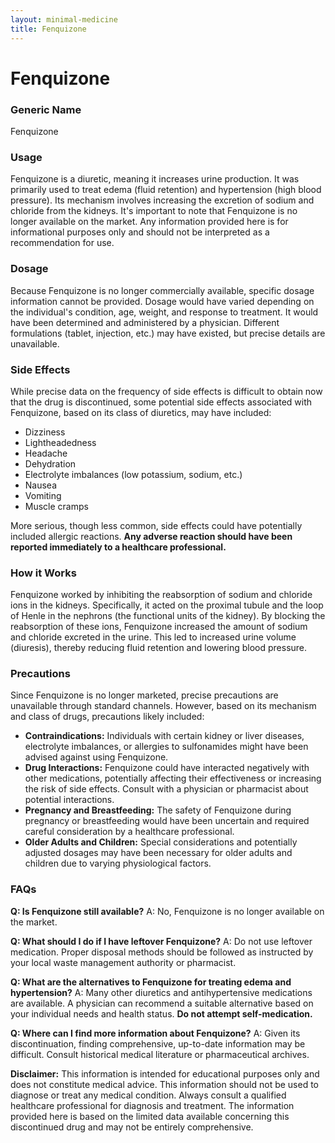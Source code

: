 ```yaml
---
layout: minimal-medicine
title: Fenquizone
---
```


# Fenquizone
### Generic Name
Fenquizone

### Usage
Fenquizone is a diuretic, meaning it increases urine production.  It was primarily used to treat edema (fluid retention) and hypertension (high blood pressure).  Its mechanism involves increasing the excretion of sodium and chloride from the kidneys.  It's important to note that Fenquizone is no longer available on the market.  Any information provided here is for informational purposes only and should not be interpreted as a recommendation for use.

### Dosage
Because Fenquizone is no longer commercially available, specific dosage information cannot be provided.  Dosage would have varied depending on the individual's condition, age, weight, and response to treatment.  It would have been determined and administered by a physician.  Different formulations (tablet, injection, etc.) may have existed, but precise details are unavailable.

### Side Effects
While precise data on the frequency of side effects is difficult to obtain now that the drug is discontinued, some potential side effects associated with Fenquizone, based on its class of diuretics, may have included:

* Dizziness
* Lightheadedness
* Headache
* Dehydration
* Electrolyte imbalances (low potassium, sodium, etc.)
* Nausea
* Vomiting
* Muscle cramps

More serious, though less common, side effects could have potentially included allergic reactions.  **Any adverse reaction should have been reported immediately to a healthcare professional.**

### How it Works
Fenquizone worked by inhibiting the reabsorption of sodium and chloride ions in the kidneys.  Specifically, it acted on the proximal tubule and the loop of Henle in the nephrons (the functional units of the kidney).  By blocking the reabsorption of these ions, Fenquizone increased the amount of sodium and chloride excreted in the urine. This led to increased urine volume (diuresis), thereby reducing fluid retention and lowering blood pressure.

### Precautions
Since Fenquizone is no longer marketed, precise precautions are unavailable through standard channels. However, based on its mechanism and class of drugs, precautions likely included:

* **Contraindications:**  Individuals with certain kidney or liver diseases, electrolyte imbalances, or allergies to sulfonamides might have been advised against using Fenquizone.
* **Drug Interactions:**  Fenquizone could have interacted negatively with other medications, potentially affecting their effectiveness or increasing the risk of side effects. Consult with a physician or pharmacist about potential interactions.
* **Pregnancy and Breastfeeding:** The safety of Fenquizone during pregnancy or breastfeeding would have been uncertain and required careful consideration by a healthcare professional.
* **Older Adults and Children:**  Special considerations and potentially adjusted dosages may have been necessary for older adults and children due to varying physiological factors.

### FAQs

**Q: Is Fenquizone still available?**
A: No, Fenquizone is no longer available on the market.

**Q: What should I do if I have leftover Fenquizone?**
A:  Do not use leftover medication.  Proper disposal methods should be followed as instructed by your local waste management authority or pharmacist.

**Q:  What are the alternatives to Fenquizone for treating edema and hypertension?**
A: Many other diuretics and antihypertensive medications are available. A physician can recommend a suitable alternative based on your individual needs and health status.  **Do not attempt self-medication.**

**Q: Where can I find more information about Fenquizone?**
A: Given its discontinuation, finding comprehensive, up-to-date information may be difficult.  Consult historical medical literature or pharmaceutical archives.


**Disclaimer:** This information is intended for educational purposes only and does not constitute medical advice.  This information should not be used to diagnose or treat any medical condition.  Always consult a qualified healthcare professional for diagnosis and treatment.  The information provided here is based on the limited data available concerning this discontinued drug and may not be entirely comprehensive.
